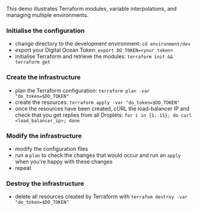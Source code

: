 This demo illustrates Terraform modules, variable interpolations, and managing multiple environments.
### Initialise the configuration
* change directory to the development environment: `cd environment/dev`
* export your Digital Ocean Token: `export DO_TOKEN=<your_token>`
* initialise Terraform and retrieve the modules: `terraform init && terraform get`
### Create the infrastructure
* plan the Terraform configuration: `terraform plan -var "do_token=$DO_TOKEN"`
* create the resources: `terraform apply -var "do_token=$DO_TOKEN"`
* once the resources have been created, cURL the load-balancer IP and check that you get replies from all Droplets: `for i in {1..15}; do curl <load_balancer_ip>; done`
### Modify the infrastructure
* modify the configuration files
* run a `plan` to check the changes that would occur and run an `apply` when you're happy with these changes
* repeat
### Destroy the infrastructure
* delete all resources created by Terraform with `terrafom destroy -var "do_token=$DO_TOKEN"`
